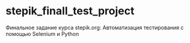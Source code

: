 # stepik_finall_test_project
Финальное задание курса stepik.org: Автоматизация тестирования с помощью Selenium и Python
